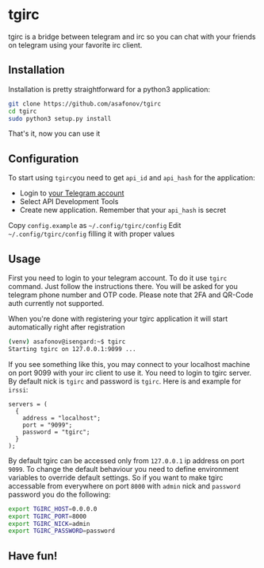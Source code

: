 tgirc
=====

tgirc is a bridge between telegram and irc so you can chat with your friends on telegram using your favorite irc client.

Installation
------------

Installation is pretty straightforward for a python3 application:

```bash
git clone https://github.com/asafonov/tgirc
cd tgirc
sudo python3 setup.py install
```

That's it, now you can use it

Configuration
-------------

To start using `tgirc`you need to get `api_id` and `api_hash` for the application:

* Login to [your Telegram account](https://my.telegram.org)
* Select API Development Tools
* Create new application. Remember that your `api_hash` is secret

Copy `config.example` as `~/.config/tgirc/config`
Edit `~/.config/tgirc/config` filling it with proper values

Usage
-----

First you need to login to your telegram account. To do it use `tgirc` command. Just follow the instructions there. You will be asked for you telegram phone number and OTP code. Please note that 2FA and QR-Code auth currently not supported.

When you're done with registering your tgirc application it will start automatically right after registration

```bash
(venv) asafonov@isengard:~$ tgirc
Starting tgirc on 127.0.0.1:9099 ...
```

If you see something like this, you may connect to your localhost machine on port 9099 with your irc client to use it. You need to login to tgirc server. By default nick is `tgirc` and password is `tgirc`. Here is and example for `irssi`:

```
servers = (
  {
    address = "localhost";
    port = "9099";
    password = "tgirc";
  }
);
```

By default tgirc can be accessed only from `127.0.0.1` ip address on port `9099`. To change the default behaviour you need to define environment variables to override default settings. So if you want to make tgirc accessable from everywhere on port `8000` with `admin` nick and `password` password you do the following:

```bash
export TGIRC_HOST=0.0.0.0
export TGIRC_PORT=8000
export TGIRC_NICK=admin
export TGIRC_PASSWORD=password
```

Have fun!
---------
